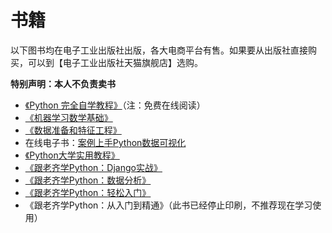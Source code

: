 # 书籍

以下图书均在电子工业出版社出版，各大电商平台有售。如果要从出版社直接购买，可以到【电子工业出版社天猫旗舰店】选购。

**特别声明：本人不负责卖书**

- [《Python 完全自学教程》](self-learning.md)（注：免费在线阅读）
- [《机器学习数学基础》](http://math.itdiffer.com/)
- [《数据准备和特征工程》](feature.md)
- 在线电子书：[案例上手Python数据可视化](https://gitbook.cn/gitchat/column/5c6cd09e7fa9074fde9c8909)  
- [《Python大学实用教程》](python_course.md)
- [《跟老齐学Python：Django实战》](django.md)
- [《跟老齐学Python：数据分析》](data.md)
- [《跟老齐学Python：轻松入门》](learn_python.md)
- 《跟老齐学Python：从入门到精通》（此书已经停止印刷，不推荐现在学习使用）

